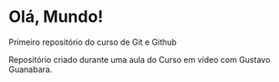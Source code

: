 # Olá, Mundo!
 Primeiro repositório do curso de Git e Github

Repositório criado durante uma aula do Curso em vídeo com Gustavo Guanabara.